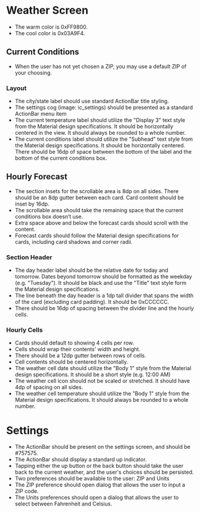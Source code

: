# Weather Screen

* The warm color is 0xFF9800.
* The cool color is 0x03A9F4.

## Current Conditions

* When the user has not yet chosen a ZIP, you may use a default ZIP of your choosing.

### Layout

* The city/state label should use standard ActionBar title styling.
* The settings cog (image: ic_settings) should be presented as a standard ActionBar menu item
* The current temperature label should utilize the "Display 3" text style from the Material design specifications. It should be horizontally centered in the view. It should always be rounded to a whole number.
* The current conditions label should utilize the "Subhead" text style from the Material design specifications. It should be horizontally centered. There should be 16dp of space between the bottom of the label and the bottom of the current conditions box.

## Hourly Forecast

* The section insets for the scrollable area is 8dp on all sides. There should be an 8dp gutter between each card. Card content should be inset by 16dp.
* The scrollable area should take the remaining space that the current conditions box doesn’t use.
* Extra space above and below the forecast cards should scroll with the content.
* Forecast cards should follow the Material design specifications for cards, including card shadows and corner radii.

### Section Header

* The day header label should be the relative date for today and tomorrow. Dates beyond tomorrow should be formatted as the weekday (e.g. "Tuesday"). It should be black and use the "Title" text style form the Material design specifications.
* The line beneath the day header is a 1dp tall divider that spans the width of the card (excluding card padding). It should be 0xCCCCCC.
* There should be 16dp of spacing between the divider line and the hourly cells.

### Hourly Cells

* Cards should default to showing 4 cells per row.
* Cells should wrap their contents' width and height.
* There should be a 12dp gutter between rows of cells.
* Cell contents should be centered horizontally.
* The weather cell date should utilize the "Body 1" style from the Material design specifications. It should be a short style (e.g. 12:00 AM)
* The weather cell icon should not be scaled or stretched. It should have 4dp of spacing on all sides.
* The weather cell temperature should utilize the "Body 1" style from the Material design specifications. It should always be rounded to a whole number.

# Settings

* The ActionBar should be present on the settings screen, and should be #757575.
* The ActionBar should display a standard up indicator.
* Tapping either the up button or the back button should take the user back to the current weather, and the user's choices should be persisted.
* Two preferences should be available to the user: ZIP and Units
* The ZIP preference should open dialog that allows the user to input a ZIP code.
* The Units preferences should open a dialog that allows the user to select between Fahrenheit and Celsius.
